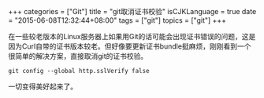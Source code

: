 +++
categories = ["Git"]
title  = "git取消证书校验"
isCJKLanguage = true
date = "2015-06-08T12:32:44+08:00"
tags = ["git"]
topics = ["git"]
+++

在一些较老版本的Linux服务器上如果用Git的话可能会出现证书错误的问题，这是因为Curl自带的证书版本较老。但好像要更新证书bundle挺麻烦，刚刚看到一个很简单的解决方案，直接取消git的证书校验。

```
git config --global http.sslVerify false
```

一切变得美好起来了。
